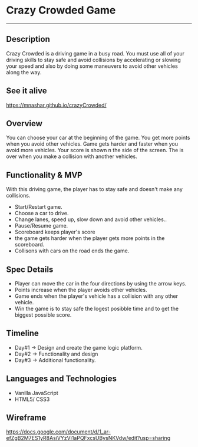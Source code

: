 # Crazy Crowded Game
***

## Description
Crazy Crowded is a driving game in a busy road. You must use all of your driving skills to stay safe and avoid collisions by accelerating or slowing your speed and also by doing some maneuvers to avoid other vehicles along the way.

## See it alive
https://mnashar.github.io/crazyCrowded/

## Overview
You can choose your car at the beginning of the game.
You get more points when you avoid other vehicles.
Game gets harder and faster when you avoid more vehicles.
Your score is shown n the side of the screen.
The is over when you make a collision with another vehicles.

## Functionality & MVP
With this driving game, the player has to stay safe and doesn't make any collisions. 

* Start/Restart game.
* Choose a car to drive.
* Change lanes, speed up, slow down and avoid other vehicles..
* Pause/Resume game.
* Scoreboard keeps player's score
* the game gets harder when the player gets more points in the scoreboard.
* Collisons with cars on the road ends the game.

## Spec Details
* Player can move the car in the four directions by using the arrow keys.
* Points increase when the player avoids other vehicles.
* Game ends when the player's vehicle has a collision with any other vehicle.
* Win the game is to stay safe the logest posibble time and to get the biggest possible score.

## Timeline
* Day#1 -> Design and create the game logic platform. 
* Day#2 -> Functionality and design
* Day#3 -> Additional functionality.

## Languages and Technologies
* Vanilla JavaScript
* HTML5/ CSS3

## Wireframe
https://docs.google.com/document/d/1_ar-efZgB2M7ES1yR8AsiVYzVi1aPQFxcsUBysNKVdw/edit?usp=sharing
